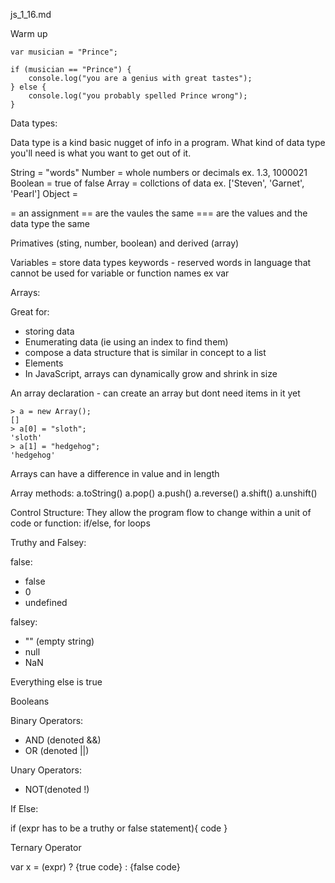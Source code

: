 js_1_16.md

Warm up
```
var musician = "Prince";

if (musician == "Prince") {
	console.log("you are a genius with great tastes");
} else {
	console.log("you probably spelled Prince wrong");
}
```

Data types: 

Data type is a kind basic nugget of info in a program. What kind of data type you'll need is what you want to get out of it. 

String = "words"
Number = whole numbers or decimals ex. 1.3, 1000021
Boolean = true of false 
Array = collctions of data ex. ['Steven', 'Garnet', 'Pearl']
Object = 

= an assignment 
== are the vaules the same
=== are the values and the data type the same

Primatives (sting, number, boolean) and derived (array)

Variables = store data types
keywords - reserved words in language that cannot be used for variable or function names ex var

Arrays: 

Great for:
- storing data
- Enumerating data (ie using an index to find them)
- compose a data structure that is similar in concept to a list
- Elements
- In JavaScript, arrays can dynamically grow and shrink in size 

An array declaration - can create an array but dont need items in it yet
```
> a = new Array();
[]
> a[0] = "sloth";
'sloth'
> a[1] = "hedgehog";
'hedgehog'
```

Arrays can have a difference in value and in length

Array methods: 
a.toString()
a.pop()
a.push()
a.reverse()
a.shift()
a.unshift()


Control Structure: 
They allow the program flow to change within a unit of code or function: if/else, for loops

Truthy and Falsey: 

false: 
- false
- 0 
- undefined

falsey: 
- "" (empty string)
- null
- NaN

Everything else is true

Booleans 

Binary Operators: 
- AND (denoted &&)
- OR (denoted ||) 

Unary Operators:
- NOT(denoted !)

If Else:

if (expr has to be a truthy or false statement){ 
	code
}

Ternary Operator

var x = (expr) ? {true code} : {false code}























